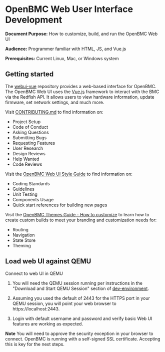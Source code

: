 # OpenBMC Web User Interface Development

**Document Purpose:** How to customize, build, and run the OpenBMC Web UI

**Audience:** Programmer familiar with HTML, JS, and Vue.js

**Prerequisites:** Current Linux, Mac, or Windows system

## Getting started

The [webui-vue](https://github.com/openbmc/webui-vue) repository
provides a web-based interface for OpenBMC. The OpenBMC Web UI uses the
[Vue.js](https://vuejs.org/) framework to interact with the BMC via the
Redfish API. It allows users to view hardware information, update firmware,
set network settings, and much more.

Visit [CONTRIBUTING.md](https://github.com/openbmc/webui-vue/blob/master/CONTRIBUTING.md)
to find information on:
- Project Setup
- Code of Conduct
- Asking Questions
- Submitting Bugs
- Requesting Features
- User Research
- Design Reviews
- Help Wanted
- Code Reviews

Visit the [OpenBMC Web UI Style Guide](https://openbmc.github.io/webui-vue/)
to find information on:
- Coding Standards
- Guidelines
- Unit Testing
- Components Usage
- Quick start references for building new pages

Visit the [OpenBMC Themes Guide - How to customize](https://openbmc.github.io/webui-vue/themes/customize.html)
to learn how to create custom builds to meet your branding and customization
needs for:
- Routing
- Navigation
- State Store
- Theming


## Load web UI against QEMU

Connect to web UI in QEMU

1. You will need the QEMU session running per instructions in the
  "Download and Start QEMU Session" section of
  [dev-environment](https://github.com/openbmc/docs/blob/master/development/dev-environment.md).

2. Assuming you used the default of 2443 for the HTTPS port in your QEMU
session, you will point your web browser to https://localhost:2443.

3. Login with default username and password and verify basic Web UI features are
working as expected.

**Note** You will need to approve the security exception in your browser to
connect. OpenBMC is running with a self-signed SSL certificate. Accepting
this is key for the next steps.